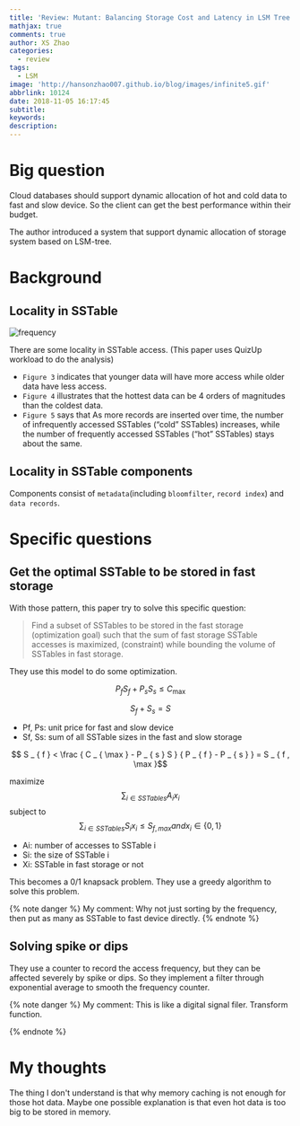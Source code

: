 ```yaml
---
title: 'Review: Mutant: Balancing Storage Cost and Latency in LSM Tree Data Stores'
mathjax: true
comments: true
author: XS Zhao
categories:
  - review
tags:
  - LSM
image: 'http://hansonzhao007.github.io/blog/images/infinite5.gif'
abbrlink: 10124
date: 2018-11-05 16:17:45
subtitle:
keywords:
description:
---
```


# Big question
Cloud databases should support dynamic allocation of hot and cold data to fast and slow device. So the client can get the best performance within their budget.

The author introduced a system that support dynamic allocation of storage system based on LSM-tree.
<!-- more -->
# Background

## Locality in SSTable

![frequency](frequency.png)

There are some locality in SSTable access. (This paper uses QuizUp workload to do the analysis)

* `Figure 3` indicates that younger data will have more access while older data have less access.
* `Figure 4` illustrates that the hottest data can be 4 orders of magnitudes than the coldest data.
* `Figure 5` says that As more records are inserted over time, the number of infrequently accessed SSTables (“cold” SSTables) increases, while the number of frequently accessed SSTables (“hot” SSTables) stays about the same.

## Locality in SSTable components

Components consist of `metadata`(including `bloomfilter`, `record index`) and `data records`.

# Specific questions

## Get the optimal SSTable to be stored in fast storage

With those pattern, this paper try to solve this specific question:

> Find a subset of SSTables to be stored in the fast storage (optimization goal) such that the sum of fast storage SSTable accesses is maximized, (constraint) while bounding the volume of SSTables in fast storage.

They use this model to do some optimization.

$$
P _ { f } S _ { f } + P _ { s } S _ { s } \leq C _ { \max }
$$

$$ 
S _ { f } + S _ { s } = S
$$

* Pf, Ps: unit price for fast and slow device
* Sf, Ss: sum of all SSTable sizes in the fast and slow storage

$$ 
S _ { f } < \frac { C _ { \max } - P _ { s } S } { P _ { f } - P _ { s } } = S _ { f , \max }$$

maximize 
$$\sum _ { i \in SSTables} A _ { i } x _ { i }$$
subject to 
$$\sum _ { i \in SSTables} S _ { i } x _ { i } \leq S _ { f , max }  and  x _ { i } \in \{ 0,1 \} $$

* Ai: number of accesses to SSTable i
* Si: the size of SSTable i
* Xi: SSTable in fast storage or not

This becomes a 0/1 knapsack problem. They use a greedy algorithm to solve this problem.

{% note danger %} 
My comment:
Why not just sorting by the frequency, then put as many as SSTable to fast device directly.
{% endnote %}

## Solving spike or dips

They use a counter to record the access frequency, but they can be affected severely by spike or dips. So they implement a filter through exponential average to smooth the frequency counter.

{% note danger %} 
My comment:
This is like a digital signal filer. Transform function.

{% endnote %}
<!-- 
# Approach

# Results

Write one or more paragraphs to summarize the results for each experiment, each figure, and each table -->

# My thoughts

The thing I don't understand is that why memory caching is not enough for those hot data. Maybe one possible explanation is that even hot data is too big to be stored in memory.

